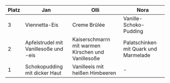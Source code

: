 | Platz | Jan                      | Olli                              | Nora                           |
|-------|--------------------------|-----------------------------------|--------------------------------|
| 3     | Viennetta-Eis             | Creme Brûlée                      | Vanille-Schoko-Pudding          |
| 2     | Apfelstrudel mit Vanillesoße und -eis | Kaiserschmarrn mit warmen Kirschen und Vanillesoße | Palatschinken mit Quark und Marmelade |
| 1     | Schokopudding mit dicker Haut | Vanilleeis mit heißen Himbeeren | -                              |
